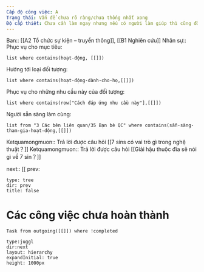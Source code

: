 ```yaml
---
Cấp độ công việc: A
Trạng thái: Vấn đề chưa rõ ràng/chưa thống nhất xong
Độ cấp thiết: Chưa cần làm ngay nhưng nếu có người làm giúp thì cũng đỡ được nhiều thứ
---
```


Ban:: [[A2 Tổ chức sự kiện – truyền thông]], [[B1 Nghiên cứu]]
Nhân sự:: 
Phục vụ cho mục tiêu:
```dataview
list where contains(hoạt-động, [[]])
```
Hướng tới loại đối tượng:
```dataview
list where contains(hoạt-động-dành-cho-họ,[[]])
```
Phục vụ cho những nhu cầu này của đối tượng:
```dataview
list where contains(row["Cách đáp ứng nhu cầu này"],[[]])
```
Người sẵn sàng làm cùng:
```dataview
list from "3 Các bên liên quan/35 Bạn bè QC" where contains(sẵn-sàng-tham-gia-hoạt-động,[[]])
```
Ketquamongmuon:: Trả lời được câu hỏi [[7 sins có vai trò gì trong nghệ thuật？]] 
Ketquamongmuon:: Trả lời được câu hỏi [[Giải hậu thuộc đia sẽ nói gì về 7 sin？]]

next:: [[
prev:
```breadcrumbs
type: tree
dir: prev
title: false
```


# Các công việc chưa hoàn thành
```dataview
Task from outgoing([[]]) where !completed
```

```breadcrumbs
type:juggl
dir:next
layout: hierarchy
expandInitial: true
height: 1000px
```